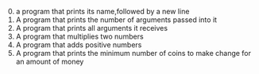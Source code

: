 0. a program that prints its name,followed by a new line
1. A program that prints the number of arguments passed into it
2. A program that prints all arguments it receives
3. A program that multiplies two numbers
4. A program that adds positive numbers
5. A program that prints the minimum number of coins to make change for an amount of money
